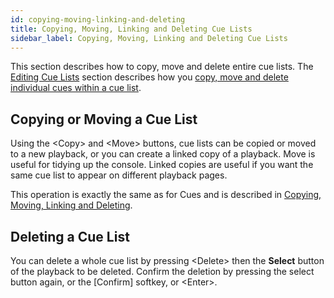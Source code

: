 ```yaml
---
id: copying-moving-linking-and-deleting
title: Copying, Moving, Linking and Deleting Cue Lists
sidebar_label: Copying, Moving, Linking and Deleting Cue Lists
---
```


This section describes how to copy, move and delete entire cue lists. 
The [Editing Cue Lists](editing-cue-lists.md) section describes how you [copy, move and delete
individual cues within a cue list](editing-cue-lists.md#moving-copying-and-deleting-individual-cues).

Copying or Moving a Cue List
----------------------------

Using the \<Copy\> and \<Move\> buttons, cue lists can be copied or moved to a new playback, or you can create a
linked copy of a playback. Move is useful for tidying up the console. Linked copies are
useful if you want the same cue list to appear on different playback pages.

This operation is exactly the same as for Cues and is described in
[Copying, Moving, Linking and Deleting](../cues/copying-moving-linking-and-deleting.md).

Deleting a Cue List
-------------------

You can delete a whole cue list by pressing \<Delete\> then the **Select**
button of the playback to be deleted. Confirm the deletion by pressing
the select button again, or the \[Confirm\] softkey, or \<Enter\>.